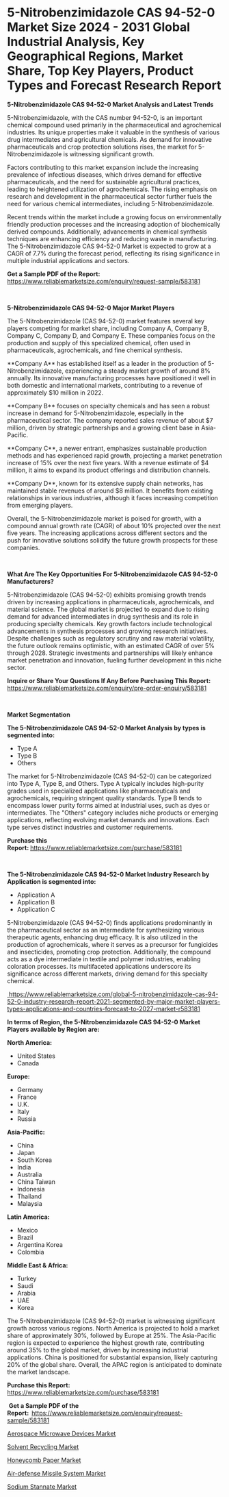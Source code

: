 <p><h1>5-Nitrobenzimidazole CAS 94-52-0 Market Size 2024 - 2031 Global Industrial Analysis, Key Geographical Regions, Market Share, Top Key Players, Product Types and Forecast Research Report</h1></p><p><strong>5-Nitrobenzimidazole CAS 94-52-0 Market Analysis and Latest Trends</strong></p>
<p><p>5-Nitrobenzimidazole, with the CAS number 94-52-0, is an important chemical compound used primarily in the pharmaceutical and agrochemical industries. Its unique properties make it valuable in the synthesis of various drug intermediates and agricultural chemicals. As demand for innovative pharmaceuticals and crop protection solutions rises, the market for 5-Nitrobenzimidazole is witnessing significant growth.</p><p>Factors contributing to this market expansion include the increasing prevalence of infectious diseases, which drives demand for effective pharmaceuticals, and the need for sustainable agricultural practices, leading to heightened utilization of agrochemicals. The rising emphasis on research and development in the pharmaceutical sector further fuels the need for various chemical intermediates, including 5-Nitrobenzimidazole.</p><p>Recent trends within the market include a growing focus on environmentally friendly production processes and the increasing adoption of biochemically derived compounds. Additionally, advancements in chemical synthesis techniques are enhancing efficiency and reducing waste in manufacturing. The 5-Nitrobenzimidazole CAS 94-52-0 Market is expected to grow at a CAGR of 7.7% during the forecast period, reflecting its rising significance in multiple industrial applications and sectors.</p></p>
<p><strong>Get a Sample PDF of the Report:&nbsp;</strong> <a href="https://www.reliablemarketsize.com/enquiry/request-sample/583181?utm_campaign=1171&utm_medium=2&utm_source=Github&utm_content=ia&utm_term=28092024&utm_id=5-nitrobenzimidazole-cas-94-52-0">https://www.reliablemarketsize.com/enquiry/request-sample/583181</a></p>
<p>&nbsp;</p>
<p><strong>5-Nitrobenzimidazole CAS 94-52-0 Major Market Players</strong></p>
<p><p>The 5-Nitrobenzimidazole (CAS 94-52-0) market features several key players competing for market share, including Company A, Company B, Company C, Company D, and Company E. These companies focus on the production and supply of this specialized chemical, often used in pharmaceuticals, agrochemicals, and fine chemical synthesis.</p><p>**Company A** has established itself as a leader in the production of 5-Nitrobenzimidazole, experiencing a steady market growth of around 8% annually. Its innovative manufacturing processes have positioned it well in both domestic and international markets, contributing to a revenue of approximately $10 million in 2022.</p><p>**Company B** focuses on specialty chemicals and has seen a robust increase in demand for 5-Nitrobenzimidazole, especially in the pharmaceutical sector. The company reported sales revenue of about $7 million, driven by strategic partnerships and a growing client base in Asia-Pacific.</p><p>**Company C**, a newer entrant, emphasizes sustainable production methods and has experienced rapid growth, projecting a market penetration increase of 15% over the next five years. With a revenue estimate of $4 million, it aims to expand its product offerings and distribution channels.</p><p>**Company D**, known for its extensive supply chain networks, has maintained stable revenues of around $8 million. It benefits from existing relationships in various industries, although it faces increasing competition from emerging players.</p><p>Overall, the 5-Nitrobenzimidazole market is poised for growth, with a compound annual growth rate (CAGR) of about 10% projected over the next five years. The increasing applications across different sectors and the push for innovative solutions solidify the future growth prospects for these companies.</p></p>
<p>&nbsp;</p>
<p><strong>What Are The Key Opportunities For 5-Nitrobenzimidazole CAS 94-52-0 Manufacturers?</strong></p>
<p><p>5-Nitrobenzimidazole (CAS 94-52-0) exhibits promising growth trends driven by increasing applications in pharmaceuticals, agrochemicals, and material science. The global market is projected to expand due to rising demand for advanced intermediates in drug synthesis and its role in producing specialty chemicals. Key growth factors include technological advancements in synthesis processes and growing research initiatives. Despite challenges such as regulatory scrutiny and raw material volatility, the future outlook remains optimistic, with an estimated CAGR of over 5% through 2028. Strategic investments and partnerships will likely enhance market penetration and innovation, fueling further development in this niche sector.</p></p>
<p><strong>Inquire or Share Your Questions If Any Before Purchasing This Report:</strong> <a href="https://www.reliablemarketsize.com/enquiry/pre-order-enquiry/583181?utm_campaign=1171&utm_medium=2&utm_source=Github&utm_content=ia&utm_term=28092024&utm_id=5-nitrobenzimidazole-cas-94-52-0">https://www.reliablemarketsize.com/enquiry/pre-order-enquiry/583181</a></p>
<p>&nbsp;</p>
<p><strong>Market Segmentation</strong></p>
<p><strong>The 5-Nitrobenzimidazole CAS 94-52-0 Market Analysis by types is segmented into:</strong></p>
<p><ul><li>Type A</li><li>Type B</li><li>Others</li></ul></p>
<p><p>The market for 5-Nitrobenzimidazole (CAS 94-52-0) can be categorized into Type A, Type B, and Others. Type A typically includes high-purity grades used in specialized applications like pharmaceuticals and agrochemicals, requiring stringent quality standards. Type B tends to encompass lower purity forms aimed at industrial uses, such as dyes or intermediates. The "Others" category includes niche products or emerging applications, reflecting evolving market demands and innovations. Each type serves distinct industries and customer requirements.</p></p>
<p><strong>Purchase this Report:&nbsp;</strong><a href="https://www.reliablemarketsize.com/purchase/583181?utm_campaign=1171&utm_medium=2&utm_source=Github&utm_content=ia&utm_term=28092024&utm_id=5-nitrobenzimidazole-cas-94-52-0">https://www.reliablemarketsize.com/purchase/583181</a></p>
<p>&nbsp;</p>
<p><strong>The 5-Nitrobenzimidazole CAS 94-52-0 Market Industry Research by Application is segmented into:</strong></p>
<p><ul><li>Application A</li><li>Application B</li><li>Application C</li></ul></p>
<p><p>5-Nitrobenzimidazole (CAS 94-52-0) finds applications predominantly in the pharmaceutical sector as an intermediate for synthesizing various therapeutic agents, enhancing drug efficacy. It is also utilized in the production of agrochemicals, where it serves as a precursor for fungicides and insecticides, promoting crop protection. Additionally, the compound acts as a dye intermediate in textile and polymer industries, enabling coloration processes. Its multifaceted applications underscore its significance across different markets, driving demand for this specialty chemical.</p></p>
<p><a href="https://www.reliablemarketsize.com/global-5-nitrobenzimidazole-cas-94-52-0-industry-research-report-2021-segmented-by-major-market-players-types-applications-and-countries-forecast-to-2027-market-r583181?utm_campaign=1171&utm_medium=2&utm_source=Github&utm_content=ia&utm_term=28092024&utm_id=5-nitrobenzimidazole-cas-94-52-0">&nbsp;https://www.reliablemarketsize.com/global-5-nitrobenzimidazole-cas-94-52-0-industry-research-report-2021-segmented-by-major-market-players-types-applications-and-countries-forecast-to-2027-market-r583181</a></p>
<p><strong>In terms of Region, the 5-Nitrobenzimidazole CAS 94-52-0 Market Players available by Region are:</strong></p>
<p>
    <p> <strong> North America: </strong>
        <ul>
            <li>United States</li>
            <li>Canada</li>
        </ul>
        </p> 
    <p> <strong> Europe: </strong>
        <ul>
            <li>Germany</li>
            <li>France</li>
            <li>U.K.</li>
            <li>Italy</li>
            <li>Russia</li>
        </ul>
        </p> 
    <p> <strong> Asia-Pacific: </strong>
        <ul>
            <li>China</li>
            <li>Japan</li>
            <li>South Korea</li>
            <li>India</li>
            <li>Australia</li>
            <li>China Taiwan</li>
            <li>Indonesia</li>
            <li>Thailand</li>
            <li>Malaysia</li>
        </ul>
        </p> 
    <p> <strong> Latin America: </strong>
        <ul>
            <li>Mexico</li>
            <li>Brazil</li>
            <li>Argentina Korea</li>
            <li>Colombia</li>
        </ul>
        </p> 
    <p> <strong> Middle East & Africa: </strong>
        <ul>
            <li>Turkey</li>
            <li>Saudi</li>
            <li>Arabia</li>
            <li>UAE</li>
            <li>Korea</li>
        </ul>
    </p>
    </p>
<p><p>The 5-Nitrobenzimidazole (CAS 94-52-0) market is witnessing significant growth across various regions. North America is projected to hold a market share of approximately 30%, followed by Europe at 25%. The Asia-Pacific region is expected to experience the highest growth rate, contributing around 35% to the global market, driven by increasing industrial applications. China is positioned for substantial expansion, likely capturing 20% of the global share. Overall, the APAC region is anticipated to dominate the market landscape.</p></p>
<p><strong>Purchase this Report: </strong><a href="https://www.reliablemarketsize.com/purchase/583181?utm_campaign=1171&utm_medium=2&utm_source=Github&utm_content=ia&utm_term=28092024&utm_id=5-nitrobenzimidazole-cas-94-52-0">https://www.reliablemarketsize.com/purchase/583181</a></p>
<p>&nbsp;<strong>Get a Sample PDF of the Report:&nbsp;&nbsp;</strong><a href="https://www.reliablemarketsize.com/enquiry/request-sample/583181?utm_campaign=1171&utm_medium=2&utm_source=Github&utm_content=ia&utm_term=28092024&utm_id=5-nitrobenzimidazole-cas-94-52-0">https://www.reliablemarketsize.com/enquiry/request-sample/583181</a></p>
<p><strong></strong></p>
<p><p><a href="https://issuu.com/reportprime-2/docs/aerospace-microwave-devices-market-_a77c731f58ab61?utm_campaign=1171&utm_medium=2&utm_source=Github&utm_content=ia&utm_term=28092024&utm_id=5-nitrobenzimidazole-cas-94-52-0">Aerospace Microwave Devices Market</a></p><p><a href="https://www.linkedin.com/pulse/deep-dive-solvent-recycling-market-itstrends-segmentation-competitive-yzpkc?utm_campaign=1171&utm_medium=2&utm_source=Github&utm_content=ia&utm_term=28092024&utm_id=5-nitrobenzimidazole-cas-94-52-0">Solvent Recycling Market</a></p><p><a href="https://www.linkedin.com/pulse/what-factors-influence-honeycomb-paper-market-coming-years-product-ygdye?utm_campaign=1171&utm_medium=2&utm_source=Github&utm_content=ia&utm_term=28092024&utm_id=5-nitrobenzimidazole-cas-94-52-0">Honeycomb Paper Market</a></p><p><a href="https://issuu.com/reportprime-2/docs/air-defense-missile-system-market-s_a609a4d5203559?utm_campaign=1171&utm_medium=2&utm_source=Github&utm_content=ia&utm_term=28092024&utm_id=5-nitrobenzimidazole-cas-94-52-0">Air-defense Missile System Market</a></p><p><a href="https://www.linkedin.com/pulse/analyzing-sodium-stannate-market-dynamics-growth-drivers-forecasted-vg12e?utm_campaign=1171&utm_medium=2&utm_source=Github&utm_content=ia&utm_term=28092024&utm_id=5-nitrobenzimidazole-cas-94-52-0">Sodium Stannate Market</a></p></p>